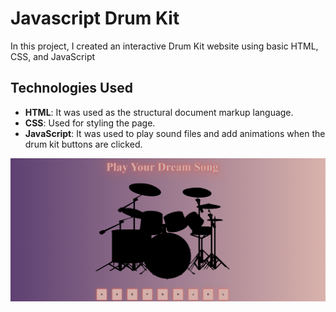 # Javascript Drum Kit 

In this project, I created an interactive Drum Kit website using basic HTML, CSS, and JavaScript



## Technologies Used

- **HTML**: It was used as the structural document markup language.
- **CSS**: Used for styling the page.
- **JavaScript**: It was used to play sound files and add animations when the drum kit buttons are clicked.

![github](images/drumKit.png)


